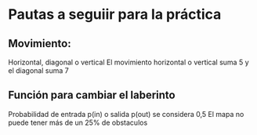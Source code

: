 # Pautas a seguiir para la práctica

## Movimiento:
Horizontal, diagonal o vertical
El movimiento horizontal o vertical suma 5 y el diagonal suma 7

## Función para cambiar el laberinto

Probabilidad de entrada p(in) o salida p(out) se considera 0,5
El mapa no puede tener más de un 25% de obstaculos
